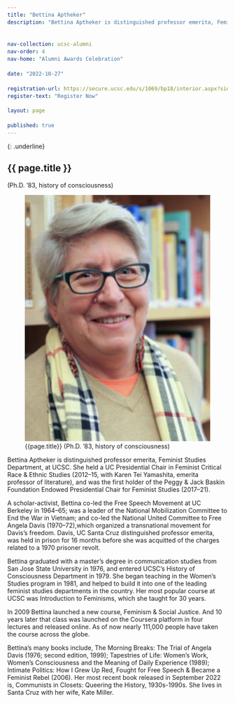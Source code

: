 ```yaml
---
title: "Bettina Aptheker"
description: "Bettina Aptheker is distinguished professor emerita, Feminist Studies Department, at UCSC. She held a UC Presidential Chair in Feminist Critical Race & Ethnic Studies (2012–15, with Karen Tei Yamashita, emerita professor of literature), and was the first holder of the Peggy & Jack Baskin Foundation Endowed Presidential Chair for Feminist Studies (2017–21)."


nav-collection: ucsc-alumni
nav-order: 4
nav-home: "Alumni Awards Celebration"

date: "2022-10-27"

registration-url: https://secure.ucsc.edu/s/1069/bp18/interior.aspx?sid=1069&gid=1001&pgid=4264&cid=9188
register-text: "Register Now"

layout: page

published: true
---
```


{: .underline}
## {{ page.title }} 
(Ph.D. ’83, history of consciousness)

<figure class="img-right-50">
    <img src="images/bettina-aptheker.jpg" alt="Bettina Aptheker">
    <figcaption>
        <div class="caption-title">{{page.title}} (Ph.D. ’83, history of consciousness)</div>
    </figcaption>
</figure>


Bettina Aptheker is distinguished professor emerita, Feminist Studies Department, at UCSC. She held a UC Presidential Chair in Feminist Critical Race & Ethnic Studies (2012–15, with Karen Tei Yamashita, emerita professor of literature), and was the first holder of the Peggy & Jack Baskin Foundation Endowed Presidential Chair for Feminist Studies (2017–21).

A scholar-activist, Bettina co-led the Free Speech Movement at UC Berkeley in 1964–65; was a leader of the National Mobilization Committee to End the War in Vietnam; and co-led the National United Committee to Free Angela Davis (1970–72),which organized a transnational movement for Davis’s freedom. Davis, UC Santa Cruz distinguished professor emerita, was held in prison for 16 months before she was acquitted of the charges related to a 1970 prisoner revolt.

Bettina graduated with a master’s degree in communication studies from San Jose State University in 1976, and entered UCSC’s History of Consciousness Department in 1979. She began teaching in the Women’s Studies program in 1981, and helped to build it into one of the leading feminist studies departments in the country. Her most popular course at UCSC was Introduction to Feminisms, which she taught for 30 years.

In 2009 Bettina launched a new course, Feminism & Social Justice. And 10 years later that class was launched on the Coursera platform in four lectures and released online. As of now nearly 111,000 people have taken the course across the globe.

Bettina’s many books include, The Morning Breaks: The Trial of Angela Davis (1976; second edition, 1999); Tapestries of Life: Women’s Work, Women’s Consciousness and the Meaning of Daily Experience (1989); Intimate Politics: How I Grew Up Red, Fought for Free Speech & Became a Feminist Rebel (2006). Her most recent book released in September 2022 is, Communists in Closets: Queering the History, 1930s-1990s. She lives in Santa Cruz with her wife, Kate Miller.